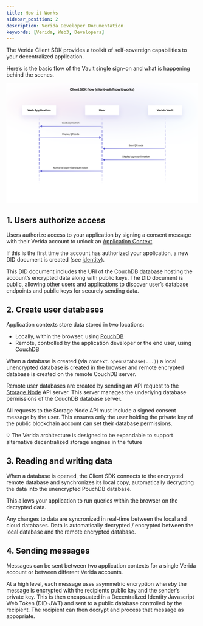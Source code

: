 ```yaml
---
title: How it Works
sidebar_position: 2
description: Verida Developer Documentation
keywords: [Verida, Web3, Developers]
---
```


The Verida Client SDK provides a toolkit of self-sovereign capabilities to your decentralized application.

Here’s is the basic flow of the Vault single sign-on and what is happening behind the scenes.

![client-sdk_how-it-works.png](how_it_works/client_sdk_how_it_works.png)

## 1. Users authorize access

Users authorize access to your application by signing a consent message with their Verida account to unlock an [Application Context](../concepts/application-contexts.md).

If this is the first time the account has authorized your application, a new DID document is created (see [identity](../concepts/accounts-and-identity.md)).

This DID document includes the URI of the CouchDB database hosting the account’s encrypted data along with public keys. The DID document is public, allowing other users and applications to discover user’s database endpoints and public keys for securely sending data.

## 2. Create user databases

Application contexts store data stored in two locations:

- Locally, within the browser, using [PouchDB](https://pouchdb.com/)
- Remote, controlled by the application developer or the end user, using [CouchDB](https://couchdb.apache.org/)

When a database is created (via `context.openDatabase(...)`) a local unencrypted database is created in the browser and remote encrypted database is created on the remote CouchDB server.

Remote user databases are created by sending an API request to the [Storage Node](../infrastructure/storage-node.md) API server. This server manages the underlying database permissions of the CouchDB database server.

All requests to the Storage Node API must include a signed consent message by the user. This ensures only the user holding the private key of the public blockchain account can set their database permissions.

<aside>
💡 The Verida architecture is designed to be expandable to support alternative decentralized storage engines in the future

</aside>

## 3. Reading and writing data

When a database is opened, the Client SDK connects to the encrypted remote database and synchronizes its local copy, automatically decrypting the data into the unencrypted PouchDB database.

This allows your application to run queries within the browser on the decrypted data.

Any changes to data are syncronized in real-time between the local and cloud databases. Data is automatically decrypted / encrypted between the local database and the remote encrypted database.

## 4. Sending messages

Messages can be sent between two application contexts for a single Verida account or between different Verida accounts.

At a high level, each message uses asymmetric encryption whereby the message is encrypted with the recipients public key and the sender’s private key. This is then encapsuated in a Decentralized Identity Javascript Web Token (DID-JWT) and sent to a public database controlled by the recipient. The recipient can then decrypt and process that message as appopriate.